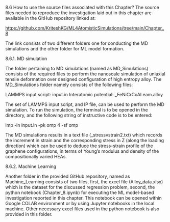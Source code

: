 8.6	How to use the source files associated with this Chapter?
The source files needed to reproduce the investigation laid out in this chapter are available in the GitHub repository linked at: 

https://github.com/KriteshKG/ML4AtomisticSimulations/tree/main/Chapter_8

The link consists of two different folders one for conducting the MD simulations and the other folder for ML model formation. 

8.6.1. MD simulation

The folder pertaining to MD simulations (named as MD_Simulations) consists of the required files to perform the nanoscale simulation of uniaxial tensile deformation over designed configuration of high entropy alloy. The MD_Simulations folder namely consists of the following files: 

LAMMPS input script:	input.in
Interatomic potential:	_FeNiCrCoAl.eam.alloy


The set of LAMMPS input script, and IP file, can be used to perform the MD simulation. To run the simulation, the terminal is to be opened in the directory, and the following string of instructive code is to be entered:

lmp -in input.in -pk omp 4 -sf omp

The MD simulations results in a text file (_stressvstrain2.txt) which records the increment in strain and the corresponding stress in Z (along the loading direction) which can be used to deduce the stress-strain profile of the graphene configurations, in terms of Young’s modulus and density of the compositionally varied HEAs. 

8.6.2. Machine Learning

Another folder in the provided GitHub repository, named as Machine_Learning consists of two files, first, the excel file (Alloy_data.xlsx) which is the dataset for the discussed regression problem, second, the python notebook (Chapter_8.ipynb) for executing the ML model-based investigation reported in this chapter. This notebook can be opened within Google COLAB environment or by using Jupyter notebooks in the local machine. Other necessary excel files used in the python notebook is also provided in this folder.
